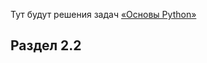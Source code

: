 Тут будут решения задач [«Основы Python»](https://lms.yandex.ru/courses/1217/groups/35771)

## Раздел 2.2
